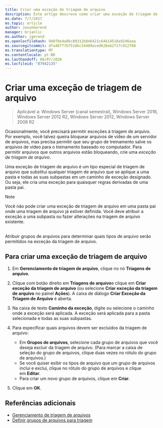 ```yaml
---
title: Criar uma exceção de triagem de arquivo
description: Este artigo descreve como criar uma exceção de triagem de arquivo
ms.date: 7/7/2017
ms.topic: article
author: JasonGerend
manager: brianlic
ms.author: jgerend
ms.openlocfilehash: 9d8f0e4a8bc89312b846421c64b14518a9246aaa
ms.sourcegitcommit: dfa48f77b751dbc34409aced628eb2f17c912f08
ms.translationtype: MT
ms.contentlocale: pt-BR
ms.lasthandoff: 08/07/2020
ms.locfileid: "87942135"
---
```

# <a name="create-a-file-screen-exception"></a>Criar uma exceção de triagem de arquivo

> Aplicável a: Windows Server (canal semestral), Windows Server 2016, Windows Server 2012 R2, Windows Server 2012, Windows Server 2008 R2

Ocasionalmente, você precisará permitir exceções à triagem de arquivo. Por exemplo, você talvez queira bloquear arquivos de vídeo de um servidor de arquivos, mas precisa permitir que seu grupo de treinamento salve os arquivos de vídeo para o treinamento baseado no computador. Para permitir arquivos que outros arquivos estão bloqueando, crie uma *exceção de triagem de arquivo*.

Uma exceção de triagem de arquivo é um tipo especial de triagem de arquivo que substitui qualquer triagem de arquivo que se aplique a uma pasta e todas as suas subpastas em um caminho de exceção designado. Ou seja, ele cria uma exceção para quaisquer regras derivadas de uma pasta pai.

> [!Note]
> Você não pode criar uma exceção de triagem de arquivo em uma pasta pai onde uma triagem de arquivo já estiver definida. Você deve atribuir a exceção a uma subpasta ou fazer alterações na triagem de arquivo existente.

<br />
Atribuir grupos de arquivos para determinar quais tipos de arquivo serão permitidos na exceção da triagem de arquivo.

## <a name="to-create-a-file-screen-exception"></a>Para criar uma exceção de triagem de arquivo

1.  Em **Gerenciamento de triagem de arquivo**, clique no nó **Triagens de arquivo**.

2.  Clique com botão direito em **Triagens de arquivo**e clique em **Criar exceção da triagem de arquivo** (ou selecione **Criar exceção da triagem de arquivo** no painel **Ações**). A caixa de diálogo **Criar Exceção da Triagem de Arquivo** é aberta.

3.  Na caixa de texto **Caminho da exceção**, digite ou selecione o caminho onde a exceção será aplicada. A exceção será aplicada para a pasta selecionada e todas as suas subpastas.

4.  Para especificar quais arquivos devem ser excluídos da triagem de arquivo:

    -   Em **Grupos de arquivos**, selecione cada grupo de arquivos que você deseja excluir da triagem de arquivo. (Para marcar a caixa de seleção do grupo de arquivos, clique duas vezes no rótulo do grupo de arquivos.)
    -   Se você quiser exibir os tipos de arquivo que um grupo de arquivos inclui e exclui, clique no rótulo do grupo de arquivos e clique em **Editar**.
    -   Para criar um novo grupo de arquivos, clique em **Criar**.

5.  Clique em **OK**.

## <a name="additional-references"></a>Referências adicionais

-   [Gerenciamento de triagem de arquivos](file-screening-management.md)
-   [Definir grupos de arquivos para triagem](define-file-groups-for-screening.md)


